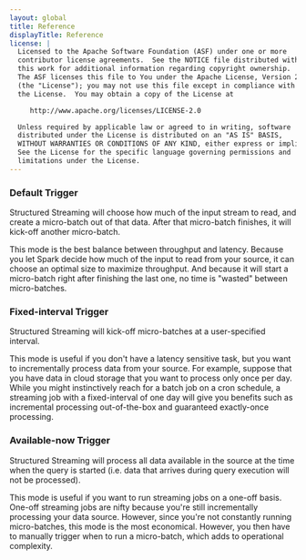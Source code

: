 ```yaml
---
layout: global
title: Reference
displayTitle: Reference
license: |
  Licensed to the Apache Software Foundation (ASF) under one or more
  contributor license agreements.  See the NOTICE file distributed with
  this work for additional information regarding copyright ownership.
  The ASF licenses this file to You under the Apache License, Version 2.0
  (the "License"); you may not use this file except in compliance with
  the License.  You may obtain a copy of the License at

     http://www.apache.org/licenses/LICENSE-2.0

  Unless required by applicable law or agreed to in writing, software
  distributed under the License is distributed on an "AS IS" BASIS,
  WITHOUT WARRANTIES OR CONDITIONS OF ANY KIND, either express or implied.
  See the License for the specific language governing permissions and
  limitations under the License.
---
```


### Default Trigger

Structured Streaming will choose how much of the input stream to read, and create a micro-batch out of that data. After that micro-batch finishes, it will kick-off another micro-batch.

This mode is the best balance between throughput and latency. Because you let Spark decide how much of the input to read from your source, it can choose an optimal size to maximize throughput. And because it will start a micro-batch right after finishing the last one, no time is "wasted" between micro-batches.

### Fixed-interval Trigger

Structured Streaming will kick-off micro-batches at a user-specified interval.

This mode is useful if you don't have a latency sensitive task, but you want to incrementally process data from your source. For example, suppose that you have data in cloud storage that you want to process only once per day. While you might instinctively reach for a batch job on a cron schedule, a streaming job with a fixed-interval of one day will give you benefits such as incremental processing out-of-the-box and guaranteed exactly-once processing.

### Available-now Trigger

Structured Streaming will process all data available in the source at the time when the query is started (i.e. data that arrives during query execution will not be processed).

This mode is useful if you want to run streaming jobs on a one-off basis. One-off streaming jobs are nifty because you're still incrementally processing your data source. However, since you're not constantly running micro-batches, this mode is the most economical. However, you then have to manually trigger when to run a micro-batch, which adds to operational complexity.
